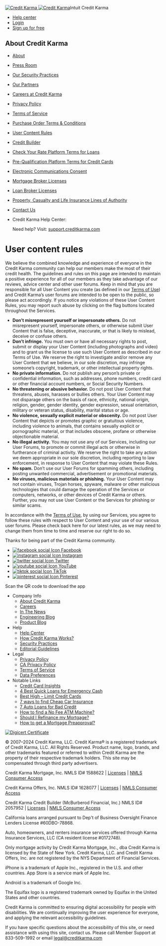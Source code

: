 [](https://www.intuit.com/)

[](https://turbotax.intuit.com/)[](https://creditkarma.com/)[](https://quickbooks.intuit.com/)[](https://mailchimp.com/)

  [![Credit Karma](https://creditkarma-cms.imgix.net/wp-content/themes/creditkarma/assets/images/creditkarma-intuit-logo.svg) ![Credit Karma](https://creditkarma-cms.imgix.net/wp-content/themes/creditkarma/assets/images/creditkarma-trademark.svg)](https://www.creditkarma.com/)Intuit Credit Karma

* [Help center](https://support.creditkarma.com/s)
* [Login](https://www.creditkarma.com/auth/logon)
* [Sign up for free](https://www.creditkarma.com/signup?headline=user-content-rules)

About Credit Karma
------------------

* [About](https://www.creditkarma.com/about)
* [Press Room](https://www.creditkarma.com/about/releases)
* [Our Security Practices](https://www.creditkarma.com/about/security)
* [Our Partners](https://www.creditkarma.com/about/partners)
* [Careers at Credit Karma](https://www.creditkarma.com/careers)
* [Privacy Policy](https://www.intuit.com/privacy/statement/)
* [Terms of Service](https://www.creditkarma.com/about/terms)
* [Purchase Order Terms & Conditions](https://www.creditkarma.com/about/purchaseorderterms)
* [User Content Rules](https://www.creditkarma.com/about/rules)
* [Credit Builder](https://www.creditkarma.com/about/credit-builder)
* [Check Your Rate Platform Terms for Loans](https://www.creditkarma.com/about/checkyourrate-platform-authorization)
* [Pre-Qualification Platform Terms for Credit Cards](https://www.creditkarma.com/about/prequalification-platform-authorization-for-cc)
* [Electronic Communications Consent](https://www.creditkarma.com/about/electronic-communications-consent)
* [Mortgage Broker Licenses](https://www.creditkarma.com/about/home-loans-licenses)
* [Loan Broker Licenses](https://www.creditkarma.com/about/loan-licenses)
* [Property, Casualty and Life Insurance Lines of Authority](https://www.creditkarma.com/about/life-insurance-license)
* [Contact Us](https://support.creditkarma.com/s/)
* Credit Karma Help Center:
    
    Need help? Visit: [support.creditkarma.com](https://support.creditkarma.com/)
    

User content rules
==================

We believe the combined knowledge and experience of everyone in the Credit Karma community can help our members make the most of their credit health. The guidelines and rules on this page are intended to maintain a positive experience for all of our members as they take advantage of our reviews, advice center and other user forums. Keep in mind that you are responsible for all User Content you create (as defined in our [Terms of Use](https://www.creditkarma.com/about/terms)) and Credit Karma’s user forums are intended to be open to the public, so please act accordingly. If you notice any violations of these User Content Rules, you may report such abuse by clicking on the flag buttons located throughout the Services.

* **Don’t misrepresent yourself or impersonate others.** Do not misrepresent yourself, impersonate others, or otherwise submit User Content that is false, deceptive, inaccurate, or that is likely to mislead, deceive or confuse others.
* **Don’t infringe.** You must own or have all necessary rights to post, submit or display your User Content (including photographs and video) and to grant us the license to use such User Content as described in our Terms of Use. We reserve the right to investigate and/or remove any User Content that we believe, in our sole discretion, may infringe someone’s copyright, trademark, or other intellectual property rights.
* **No private information.** Do not publish any person’s private or confidential information, such as addresses, phone numbers, credit card or other financial account numbers, or Social Security Numbers.
* **No threatening or abusive behavior.** Do not post User Content that threatens, abuses, harasses or bullies others. Your User Content may not disparage others on the basis of race, ethnicity, national origin, religion, gender, gender identity, gender expression, sexual orientation, military or veteran status, disability, marital status or age.
* **No violence, sexually explicit material or obscenity.** Do not post User Content that depicts or promotes graphic or gratuitous violence, including violence to animals, that contains sexually explicit or pornographic material, or that includes obscene, profane or otherwise objectionable material.
* **No illegal activity.** You may not use any of our Services, including our User Forums, to promote or commit illegal acts or otherwise in furtherance of criminal activity. We reserve the right to take any action we deem appropriate in our sole discretion, including reporting to law enforcement, in response to User Content that may violate these Rules.
* **No spam.** Don’t use our User Forums for spamming others, including posting unwanted commercial, advertisement or promotional materials.
* **No viruses, malicious materials or phishing.** Your User Content may not contain viruses, Trojan horses, spyware, malware or other malicious technologies that could damage the operation of the Services or computers, networks, or other devices of Credit Karma or others. Further, you may not use User Content or the Services for phishing or similar scams.

In accordance with the [Terms of Use](https://www.creditkarma.com/about/terms), by using our Services, you agree to follow these rules with respect to User Content and your use of our various user forums. Please check back here for our latest rules, as we may need to change them from time to time and reserve our right to do so.

Thanks for being part of the Credit Karma community.

[](https://www.intuit.com/)

[](https://turbotax.intuit.com/)[](https://creditkarma.com/)[](https://quickbooks.intuit.com/)[](https://mailchimp.com/)

*  [![facebook social Icon](https://creditkarma-cms.imgix.net/wp-content/themes/creditkarma/assets/images/social-facebook.svg) Facebook](https://www.facebook.com/CreditKarma)
*  [![instagram social Icon](https://creditkarma-cms.imgix.net/wp-content/themes/creditkarma/assets/images/social-instagram.svg) Instagram](https://www.instagram.com/creditkarma/)
*  [![twitter social Icon](https://creditkarma-cms.imgix.net/wp-content/themes/creditkarma/assets/images/social-twitter.svg) Twitter](https://www.twitter.com/CreditKarma)
*  [![youtube social Icon](https://creditkarma-cms.imgix.net/wp-content/themes/creditkarma/assets/images/social-youtube.svg) YouTube](https://www.youtube.com/user/creditkarma)
*  [![tiktok social Icon](https://creditkarma-cms.imgix.net/wp-content/themes/creditkarma/assets/images/social-tiktok.svg) TikTok](https://www.tiktok.com/@creditkarma)
*  [![pinterest social Icon](https://creditkarma-cms.imgix.net/wp-content/themes/creditkarma/assets/images/social-pinterest.svg) Pinterest](https://www.pinterest.com/creditkarma)

Scan the QR code to download the app

[](https://creditkarma.app.link/WQfT0AFGgfb)[](https://creditkarma.app.link/WQfT0AFGgfb)

* Company Info
    * [About Credit Karma](https://www.creditkarma.com/about)
    * [Careers](https://www.creditkarma.com/careers)
    * [In The News](https://www.creditkarma.com/about/press)
    * [Engineering Blog](https://engineering.creditkarma.com/)
    * [Product Blog](https://product.creditkarma.com/)
* Help
    * [Help Center](https://support.creditkarma.com/s/?sessid=0474765d-7880-436e-aeb1-8a67fec8c56d)
    * [How Credit Karma Works?](https://www.creditkarma.com/faq/howitworks)
    * [Security Practices](https://www.creditkarma.com/about/security)
    * [Editorial Guidelines](https://www.creditkarma.com/advice/i/editorial-guidelines)
* Legal
    * [Privacy Policy](https://www.intuit.com/privacy/statement/)
    * [CA Privacy Policy](https://www.creditkarma.com/about/privacy-ca-20200101)
    * [Terms of Service](https://www.creditkarma.com/about/terms)
    * [Data Preferences](https://www.creditkarma.com/myprofile/personal)
* Notable Links
    * [Credit Card Insights](https://www.creditkarma.com/credit-cards/insights)
    * [4 Best Quick Loans for Emergency Cash](https://www.creditkarma.com/personal-loans/i/quick-loans-fast-money)
    * [Best High – Limit Credit Cards](https://www.creditkarma.com/credit-cards/i/how-to-get-high-limit-credit-card)
    * [7 ways to find Cheap Car Insurance](https://www.creditkarma.com/auto/i/cheap-car-insurance)
    * [7 Auto Loans for Bad Credit](https://www.creditkarma.com/auto/i/auto-loans-for-bad-credit)
    * [How to find a No Fee ATM Machine?](https://www.creditkarma.com/savings/i/how-to-make-free-atm-withdrawals)
    * [Should I Refinance my Mortgage?](https://www.creditkarma.com/home-loans/i/when-is-refinancing-mortgage-worth-it)
    * [How to get a Mortgage Preapproval?](https://www.creditkarma.com/home-loans/i/mortgage-preapproval)

[![Digicert Certificate](https://creditkarma-cms.imgix.net/wp-content/themes/creditkarma/assets/images/digicert.png)](https://seal.digicert.com/seals/popup/?tag=0EscSmSQ&url=www.creditkarma.com&lang=en_US)

© 2007–2024 Credit Karma, LLC. Credit Karma® is a registered trademark of Credit Karma, LLC. All Rights Reserved. Product name, logo, brands, and other trademarks featured or referred to within Credit Karma are the property of their respective trademark holders. This site may be compensated through third party advertisers.

Credit Karma Mortgage, Inc. NMLS ID# 1588622 | [Licenses](https://www.creditkarma.com/about/mortgage-licenses) | [NMLS Consumer Access](http://www.nmlsconsumeraccess.org/EntityDetails.aspx/COMPANY/1588622)

Credit Karma Offers, Inc. NMLS ID# 1628077 | [Licenses](https://www.creditkarma.com/about/loan-licenses) | [NMLS Consumer Access](http://www.nmlsconsumeraccess.org/EntityDetails.aspx/COMPANY/1628077)

Credit Karma Credit Builder (McBurberod Financial, Inc.) NMLS ID# 2057952 | [Licenses](https://www.creditkarma.com/about/credit-builder) | [NMLS Consumer Access](http://www.nmlsconsumeraccess.org/EntityDetails.aspx/COMPANY/2057952)

California loans arranged pursuant to Dep't of Business Oversight Finance Lenders License #60DBO-78868.

Auto, homeowners, and renters insurance services offered through Karma Insurance Services, LLC (CA resident license #0172748).

Only mortgage activity by Credit Karma Mortgage, Inc., dba Credit Karma is licensed by the State of New York. Credit Karma, LLC. and Credit Karma Offers, Inc. are not registered by the NYS Department of Financial Services.

iPhone is a trademark of Apple Inc., registered in the U.S. and other countries. App Store is a service mark of Apple Inc.

Android is a trademark of Google Inc.

The Equifax logo is a registered trademark owned by Equifax in the United States and other countries.

Credit Karma is committed to ensuring digital accessibility for people with disabilities. We are continually improving the user experience for everyone, and applying the relevant accessibility guidelines.

If you have specific questions about the accessibility of this site, or need assistance with using this site, contact us. Please call Member Support at 833-509-1992 or email legal@creditkarma.com

[](https://www.intuit.com/)

[](https://turbotax.intuit.com/)[](https://creditkarma.com/)[](https://quickbooks.intuit.com/)[](https://mailchimp.com/)